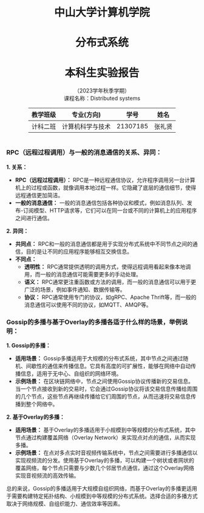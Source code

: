 <h1><center>中山大学计算机学院</center></h1>
<h1><center>分布式系统</center></h1>
<h1><center>本科生实验报告</center></h1>
<center>（2023学年秋季学期）</center>

<center> 课程名称：Distributed systems</center>
<style>
.center 
{
    width: auto;
    display: table;
    margin-left: auto;
    margin-right: auto;
}
</style>

<div class="center">

|教学班级|专业(方向)|学号|姓名|
| :---: |:----: |:---: | :---: |
| 计科二班 | 计算机科学与技术 |21307185 |张礼贤 |

</div>

### RPC（远程过程调用）与一般的消息通信的关系、异同：

**1. 关系：**
- **RPC（远程过程调用）：** RPC是一种远程通信协议，允许程序调用另一台计算机上的过程或函数，就像调用本地过程一样。它隐藏了底层的通信细节，使得远程通信更加简洁。
- **一般的消息通信：** 一般的消息通信包括各种协议和模式，例如消息队列、发布-订阅模型、HTTP请求等，它们可以在同一台或不同的计算机上的应用程序之间进行通信。

**2. 异同：**
- **共同点：** RPC和一般的消息通信都是用于实现分布式系统中不同节点之间的通信，目的是让不同的应用程序能够相互交换信息。
- **不同点：** 
  - **透明性：** RPC通常提供透明的调用方式，使得远程调用看起来像本地调用，而一般的消息通信可能需要更多的手动处理。
  - **语义：** RPC通常更注重函数或方法的调用，而一般的消息通信可以用于更广泛的场景，例如事件通知、数据传输等。
  - **协议：** RPC通常使用专门的协议，如gRPC、Apache Thrift等，而一般的消息通信可以使用不同的协议，如MQTT、AMQP等。

### Gossip的多播与基于Overlay的多播各适于什么样的场景，举例说明：

**1. Gossip的多播：**
- **适用场景：** Gossip多播适用于大规模的分布式系统，其中节点之间通过随机、间歇性的通信来传播信息。它具有高度的可扩展性，能够在网络中自动传播信息，适用于无中心、自组织的网络环境。
- **示例场景：** 在区块链网络中，节点之间使用Gossip协议传播新的交易信息。当一个节点接收到新的交易时，它会通过Gossip协议将该交易信息传播给周围的几个节点，这些节点再继续传播给它们周围的节点，从而迅速将交易信息传播到整个网络中。

**2. 基于Overlay的多播：**
- **适用场景：** 基于Overlay的多播适用于小规模到中等规模的分布式系统，其中节点通过构建覆盖网络（Overlay Network）来实现点对点的通信，从而实现多播。
- **示例场景：** 在点对多点实时音视频传输系统中，节点之间需要进行多播通信以实现视频流的分发。使用基于Overlay的多播，可以构建一个树状或者网状的覆盖网络，每个节点只需要与少数几个邻居节点通信，通过这个Overlay网络实现音视频流的高效传输。

总的来说，Gossip的多播适用于大规模自组织网络，而基于Overlay的多播更适用于需要构建特定拓扑结构、小规模到中等规模的分布式系统。选择合适的多播方式取决于网络规模、自组织能力、通信效率等因素。
